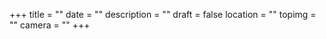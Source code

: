 +++
title = ""
date = ""
description = ""
draft = false
location  = ""
topimg = ""
camera = ""
+++


